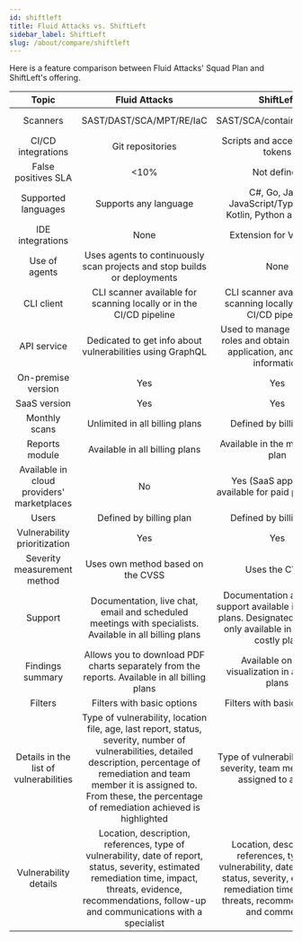 ```yaml
---
id: shiftleft
title: Fluid Attacks vs. ShiftLeft
sidebar_label: ShiftLeft
slug: /about/compare/shiftleft
---
```


Here is a feature comparison
between Fluid Attacks' Squad Plan and ShiftLeft's offering.

|                    **Topic**                    |                                                                                                                        **Fluid Attacks**                                                                                                                |                                                                                                **ShiftLeft**                                                                                               | **Advantage** |
|:-----------------------------------------------:|:-------------------------------------------------------------------------------------------------------------------------------------------------------------------------------------------------------------------------------------------------------:|:----------------------------------------------------------------------------------------------------------------------------------------------------------------------------------------------------------:|:-------------:|
| Scanners                                        | SAST/DAST/SCA/MPT/RE/IaC                                                                                                                                                                                                                                | SAST/SCA/container/secrets                                                                                                                                                                                 | Fluid Attacks |
| CI/CD integrations                              | Git repositories                                                                                                                                                                                                                                        | Scripts and access tokens tokens                                                                                                                                                                           | ShiftLeft     |
| False positives SLA                             |                                                                                                                                                                                                                                                    <10% | Not defined                                                                                                                                                                                                | Fluid Attacks |
| Supported languages                             | Supports any language                                                                                                                                                                                                                                   | C#, Go, Java, JavaScript/TypeScript, Kotlin, Python and Scala                                                                                                                                              | Fluid Attacks |
| IDE integrations                                | None                                                                                                                                                                                                                                                    | Extension for VS Code                                                                                                                                                                                      | ShiftLeft     |
| Use of agents                                   | Uses agents to continuously scan projects and stop builds or deployments                                                                                                                                                                                | None                                                                                                                                                                                                       | Fluid Attacks |
| CLI client                                      | CLI scanner available for scanning locally or in the CI/CD pipeline                                                                                                                                                                                     | CLI scanner available for scanning locally or in the CI/CD pipeline                                                                                                                                        | Similar       |
| API service                                     | Dedicated to get info about vulnerabilities using GraphQL                                                                                                                                                                                               | Used to manage users and roles and obtain scanning, application,  and project information                                                                                                                  | ShiftLeft     |
| On-premise version                              | Yes                                                                                                                                                                                                                                                     | Yes                                                                                                                                                                                                        | Similar       |
| SaaS version                                    | Yes                                                                                                                                                                                                                                                     | Yes                                                                                                                                                                                                        | Similar       |
| Monthly scans                                   | Unlimited in all billing plans                                                                                                                                                                                                                          | Defined by billing plan                                                                                                                                                                                    | Fluid Attacks |
| Reports module                                  | Available in all billing plans                                                                                                                                                                                                                          | Available in the most costly plan                                                                                                                                                                          | Fluid Attacks |
| Available in cloud providers' marketplaces      | No                                                                                                                                                                                                                                                      | Yes (SaaS application available for paid plans only)                                                                                                                                                       | ShiftLeft     |
| Users                                           | Defined by billing plan                                                                                                                                                                                                                                 | Defined by billing plan                                                                                                                                                                                    | Similar       |
| Vulnerability prioritization                    | Yes                                                                                                                                                                                                                                                     | Yes                                                                                                                                                                                                        | Similar       |
| Severity measurement method                     | Uses own method based on the CVSS                                                                                                                                                                                                                       | Uses the CVSS                                                                                                                                                                                              | Fluid Attacks |
| Support                                         | Documentation, live chat, email and scheduled meetings with specialists. Available in all billing plans                                                                                                                                                 | Documentation and email support available in all billing plans. Designated specialist only available in the most costly plan                                                                               | Fluid Attacks |
| Findings summary                                | Allows you to download PDF charts separately from the reports. Available in all billing plans                                                                                                                                                           | Available only for visualization in all billing plans                                                                                                                                                      | Fluid Attacks |
| Filters                                         | Filters with basic options                                                                                                                                                                                                                              | Filters with basic options                                                                                                                                                                                 | Similar       |
| Details in the list of vulnerabilities          | Type of vulnerability, location file, age, last report, status, severity, number of vulnerabilities, detailed description, percentage of remediation and team member it is assigned to. From these, the percentage of remediation achieved is highlighted | Type of vulnerability, status, severity, team member it is assigned to and ID                                                                                                                              | Fluid Attacks |
| Vulnerability details                           | Location, description, references, type of vulnerability, date of report, status, severity, estimated remediation time, impact, threats, evidence, recommendations, follow-up and communications with a specialist                                      | Location, description, references, type of vulnerability, date of report, status, severity, estimated remediation time, impact, threats, recommendations and comments                                      | Similar       |
